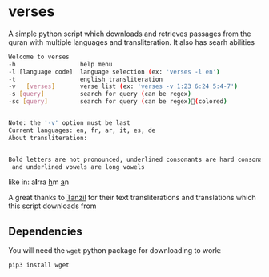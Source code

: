 # verses
A simple python script which downloads and retrieves passages from the quran with multiple languages and transliteration. It also has searh abilities

```bash
Welcome to verses
-h                  help menu
-l [language code]  language selection (ex: 'verses -l en')
-t                  english transliteration
-v   [verses]       verse list (ex: 'verses -v 1:23 6:24 5:4-7')
-s [query]          search for query (can be regex)
-sc [query]         search for query (can be regex)(colored)


Note: the '-v' option must be last
Current languages: en, fr, ar, it, es, de
About transliteration:


Bold letters are not pronounced, underlined consonants are hard consonants, 
 and underlined vowels are long vowels
```
like in: a**l**rra <ins>h</ins>m <ins>a</ins>n

A great thanks to [Tanzil](tanzil.net) for their text transliterations and translations which this script downloads from

## Dependencies

You will need the `wget` python package for downloading to work:

```bash
pip3 install wget
```
